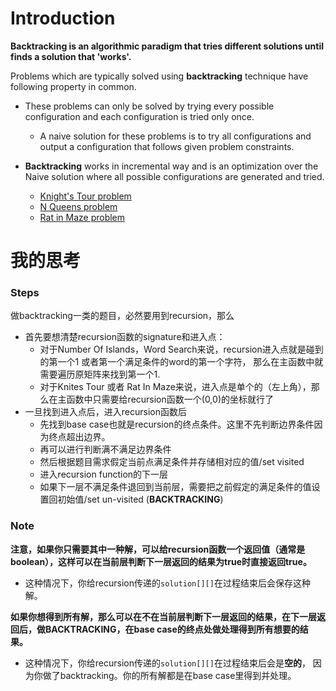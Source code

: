 # Introduction
**Backtracking is an algorithmic paradigm that tries different solutions until finds a solution that 'works'.**

Problems which are typically solved using **backtracking** technique have following property in common.

  - These problems can only be solved by trying every possible configuration and each configuration is tried only once.
    - A naive solution for these problems is to try all configurations and output a configuration that follows given problem constraints.

  - **Backtracking** works in incremental way and is an optimization over the Naive solution where all possible configurations are generated and tried.
    - [Knight's Tour problem](https://github.com/weltond/DataStructure/blob/master/LeetCode/backtracking/KnightsTour.java)
    - [N Queens problem](https://github.com/weltond/DataStructure/blob/master/LeetCode/backtracking/NQueen.java)
    - [Rat in Maze problem](https://github.com/weltond/DataStructure/blob/master/LeetCode/backtracking/RatInMaze.java)

# 我的思考
### Steps
做backtracking一类的题目，必然要用到recursion，那么
  - 首先要想清楚recursion函数的signature和进入点：
    - 对于Number Of Islands，Word Search来说，recursion进入点就是碰到的第一个1 或者第一个满足条件的word的第一个字符， 那么在主函数中就需要遍历原矩阵来找到第一个1.
    - 对于Knites Tour 或者 Rat In Maze来说，进入点是单个的（左上角），那么在主函数中只需要给recursion函数一个(0,0)的坐标就行了
  - 一旦找到进入点后，进入recursion函数后
    - 先找到base case也就是recursion的终点条件。这里不先判断边界条件因为终点超出边界。
    - 再可以进行判断满不满足边界条件
    - 然后根据题目需求假定当前点满足条件并存储相对应的值/set visited
    - 进入recursion function的下一层
    - 如果下一层不满足条件退回到当前层，需要把之前假定的满足条件的值设置回初始值/set un-visited (**BACKTRACKING**)

### Note
**注意，如果你只需要其中一种解，可以给recursion函数一个返回值（通常是boolean），这样可以在当前层判断下一层返回的结果为true时直接返回true。**
  - 这种情况下，你给recursion传递的`solution[][]`在过程结束后会保存这种解。

**如果你想得到所有解，那么可以在不在当前层判断下一层返回的结果，在下一层返回后，做BACKTRACKING，在base case的终点处做处理得到所有想要的结果。**
  - 这种情况下，你给recursion传递的`solution[][]`在过程结束后会是**空的**， 因为你做了backtracking。你的所有解都是在base case里得到并处理。
